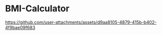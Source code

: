 # BMI-Calculator


https://github.com/user-attachments/assets/d9aa8105-4879-415b-b402-4f9bae09f683

